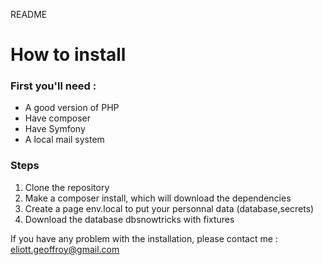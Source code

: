 README
<h1>How to install</h1>
<h3>First you'll need :</h3>
<ul>
  <li>A good version of PHP</li>
  <li>Have composer</li>
  <li>Have Symfony</li>
  <li>A local mail system</li>
</ul>
<h3>Steps</h3>
  <ol>
    <li>Clone the repository</il>
    <li>Make a composer install, which will download the dependencies</li>
    <li>Create a page env.local to put your personnal data (database,secrets)</li>
    <li>Download the database dbsnowtricks  with fixtures</li>
  </ol>
  
  If you have any problem with the installation, please contact me : eliott.geoffroy@gmail.com
